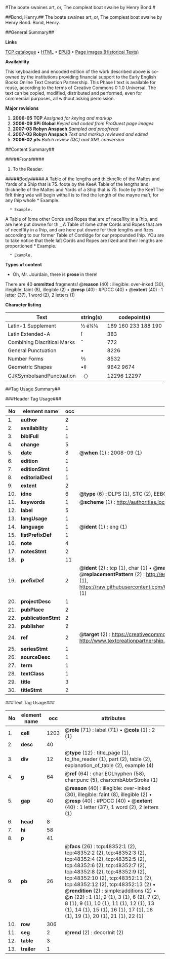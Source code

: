 #The boate swaines art, or, The compleat boat swaine by Henry Bond.#

##Bond, Henry.##
The boate swaines art, or, The compleat boat swaine by Henry Bond.
Bond, Henry.

##General Summary##

**Links**

[TCP catalogue](http://www.ota.ox.ac.uk/tcp/)  • 
[HTML](http://tei.it.ox.ac.uk/tcp/Texts-HTML/free/A28/A28649.html)  • 
[EPUB](http://tei.it.ox.ac.uk/tcp/Texts-EPUB/free/A28/A28649.epub) • 
[Page images (Historical Texts)](https://data.historicaltexts.jisc.ac.uk/view?pubId=eebo-11723374e&pageId=eebo-11723374e-48352-1)

**Availability**

This keyboarded and encoded edition of the
	       work described above is co-owned by the institutions
	       providing financial support to the Early English Books
	       Online Text Creation Partnership. This Phase I text is
	       available for reuse, according to the terms of Creative
	       Commons 0 1.0 Universal. The text can be copied,
	       modified, distributed and performed, even for
	       commercial purposes, all without asking permission.

**Major revisions**

1. __2006-05__ __TCP__ *Assigned for keying and markup*
1. __2006-09__ __SPi Global__ *Keyed and coded from ProQuest page images*
1. __2007-03__ __Robyn Anspach__ *Sampled and proofread*
1. __2007-03__ __Robyn Anspach__ *Text and markup reviewed and edited*
1. __2008-02__ __pfs__ *Batch review (QC) and XML conversion*

##Content Summary##

#####Front#####

1. To the Reader.

#####Body#####
A Table of the lengths and thickneſſe of the Maſtes and Yards of a Ship that is 75. foote by the KeeA Table of the lengths and thickneſſe of the Maſtes and Yards of a Ship that is 75. foote by the KeeTThe firſt thing wée will begin withall is to find the length of the mayne maſt, for any ſhip whoſe 
      * Example.

      * Example.
A Table of ſome other Cords and Ropes that are of neceſſity in a ſhip, and are here put downe for th
    _ A Table of ſome other Cords and Ropes that are of neceſſity in a ſhip, and are here put downe for their lengths and ſizes according to our former Table of Cordidge for our propounded ſhip.
YOu are to take notice that theſe laſt Cords and Ropes are ſized and their lengths are proportioned 
      * Example.

      * Example.

**Types of content**

  * Oh, Mr. Jourdain, there is **prose** in there!

There are 40 **ommitted** fragments! 
 @__reason__ (40) : illegible: over-inked (30), illegible: faint (8), illegible (2)  •  @__resp__ (40) : #PDCC (40)  •  @__extent__ (40) : 1 letter (37), 1 word (2), 2 letters (1)

**Character listing**


|Text|string(s)|codepoint(s)|
|---|---|---|
|Latin-1 Supplement|½ é¼¾|189 160 233 188 190|
|Latin Extended-A|ſ|383|
|Combining             Diacritical Marks|̄|772|
|General Punctuation|•|8226|
|Number Forms|⅔|8532|
|Geometric Shapes|▪◊|9642 9674|
|CJKSymbolsandPunctuation|〈〉|12296 12297|

##Tag Usage Summary##

###Header Tag Usage###

|No|element name|occ|attributes|
|---|---|---|---|
|1.|__author__|2||
|2.|__availability__|1||
|3.|__biblFull__|1||
|4.|__change__|5||
|5.|__date__|8| @__when__ (1) : 2008-09 (1)|
|6.|__edition__|1||
|7.|__editionStmt__|1||
|8.|__editorialDecl__|1||
|9.|__extent__|2||
|10.|__idno__|6| @__type__ (6) : DLPS (1), STC (2), EEBO-CITATION (1), OCLC (1), VID (1)|
|11.|__keywords__|1| @__scheme__ (1) : http://authorities.loc.gov/ (1)|
|12.|__label__|5||
|13.|__langUsage__|1||
|14.|__language__|1| @__ident__ (1) : eng (1)|
|15.|__listPrefixDef__|1||
|16.|__note__|4||
|17.|__notesStmt__|2||
|18.|__p__|11||
|19.|__prefixDef__|2| @__ident__ (2) : tcp (1), char (1)  •  @__matchPattern__ (2) : ([0-9\-]+):([0-9IVX]+) (1), (.+) (1)  •  @__replacementPattern__ (2) : http://eebo.chadwyck.com/downloadtiff?vid=$1&page=$2 (1), https://raw.githubusercontent.com/textcreationpartnership/Texts/master/tcpchars.xml#$1 (1)|
|20.|__projectDesc__|1||
|21.|__pubPlace__|2||
|22.|__publicationStmt__|2||
|23.|__publisher__|2||
|24.|__ref__|2| @__target__ (2) : https://creativecommons.org/publicdomain/zero/1.0/ (1), http://www.textcreationpartnership.org/docs/. (1)|
|25.|__seriesStmt__|1||
|26.|__sourceDesc__|1||
|27.|__term__|1||
|28.|__textClass__|1||
|29.|__title__|3||
|30.|__titleStmt__|2||


###Text Tag Usage###

|No|element name|occ|attributes|
|---|---|---|---|
|1.|__cell__|1203| @__role__ (71) : label (71)  •  @__cols__ (1) : 2 (1)|
|2.|__desc__|40||
|3.|__div__|12| @__type__ (12) : title_page (1), to_the_reader (1), part (2), table (2), explanation_of_table (2), example (4)|
|4.|__g__|64| @__ref__ (64) : char:EOLhyphen (58), char:punc (5), char:cmbAbbrStroke (1)|
|5.|__gap__|40| @__reason__ (40) : illegible: over-inked (30), illegible: faint (8), illegible (2)  •  @__resp__ (40) : #PDCC (40)  •  @__extent__ (40) : 1 letter (37), 1 word (2), 2 letters (1)|
|6.|__head__|8||
|7.|__hi__|58||
|8.|__p__|41||
|9.|__pb__|26| @__facs__ (26) : tcp:48352:1 (2), tcp:48352:2 (2), tcp:48352:3 (2), tcp:48352:4 (2), tcp:48352:5 (2), tcp:48352:6 (2), tcp:48352:7 (2), tcp:48352:8 (2), tcp:48352:9 (2), tcp:48352:10 (2), tcp:48352:11 (2), tcp:48352:12 (2), tcp:48352:13 (2)  •  @__rendition__ (2) : simple:additions (2)  •  @__n__ (22) : 1 (1), 2 (1), 3 (1), 6 (2), 7 (2), 8 (1), 9 (1), 10 (1), 11 (1), 12 (1), 13 (1), 14 (1), 15 (1), 16 (1), 17 (1), 18 (1), 19 (1), 20 (1), 21 (1), 22 (1)|
|10.|__row__|306||
|11.|__seg__|2| @__rend__ (2) : decorInit (2)|
|12.|__table__|3||
|13.|__trailer__|1||
